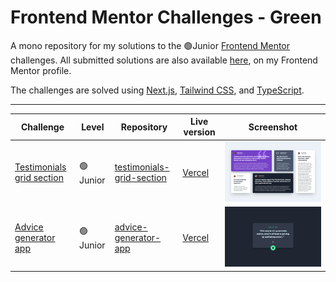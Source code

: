 # Frontend Mentor Challenges - Green

A mono repository for my solutions to the 🟢Junior [Frontend Mentor](https://www.frontendmentor.io/challenges) challenges. All submitted solutions are also available [here](https://www.frontendmentor.io/profile/n0rrman/solutions), on my Frontend Mentor profile.

The challenges are solved using [Next.js](https://nextjs.org/), [Tailwind CSS](https://tailwindcss.com/), and [TypeScript](https://www.typescriptlang.org).



---

<!-- 🔴Guru 🟠Advanced 🟡Intermediate 🟢Junior 🔵Newbie -->

| Challenge | Level | Repository | Live version | Screenshot |
|-----------|-------|------------|--------------|------------|
| [Testimonials grid section](https://www.frontendmentor.io/solutions/testimonials-grid-section-tailwindcss-and-nextjs-pyf7uz8oML)  | 🟢Junior | [testimonials-grid-section](https://github.com/n0rrman/frontend-mentor-challenges-green/tree/main/testimonials-grid-section) | [Vercel](https://testimonials-grid-section-brown-eight.vercel.app) | ![Screenshot of the solved challenge](testimonials-grid-section/design/screenshot.png) |
| [Advice generator app](https://www.frontendmentor.io/solutions/advice-generator-app-tailwindcss-and-nextjs-xF8NQTU5DO)  | 🟢Junior | [advice-generator-app](https://github.com/n0rrman/frontend-mentor-challenges-green/tree/main/advice-generator-app) | [Vercel](https://advice-generator-app-alpha-tan.vercel.app) | ![Screenshot of the solved challenge](advice-generator-app/design/screenshot.png) |



<!--
| [-](...)  | 🟢Junior | [...](https://github.com/n0rrman/frontend-mentor-challenges/tree/main/...) | [Vercel](https://....vercel.app) | ![Screenshot of the solved challenge](.../design/screenshot.png) |
-->